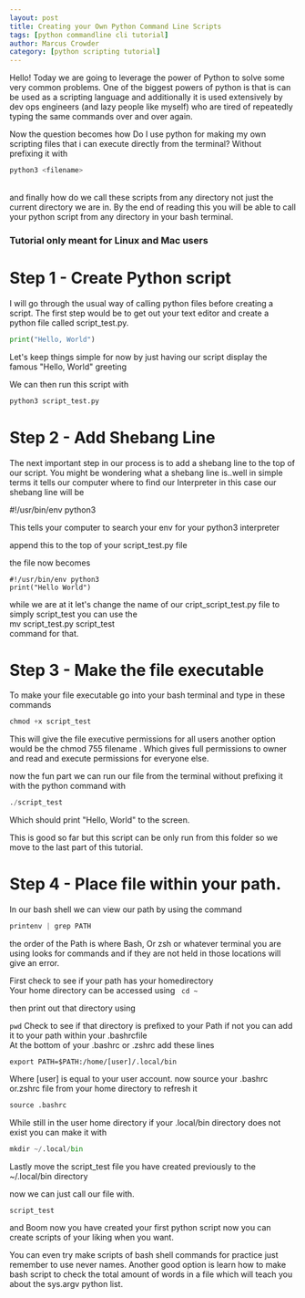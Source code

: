 ```yaml
---
layout: post
title: Creating your Own Python Command Line Scripts
tags: [python commandline cli tutorial]
author: Marcus Crowder
category: [python scripting tutorial]
---
```


Hello!
Today we are going to leverage the power of Python to solve some very common problems.
One of the biggest powers of python is that is can be used as a scripting language and additionally it is used extensively by dev ops engineers (and lazy people like myself) who are tired of repeatedly typing the same commands over and over again.

Now the question becomes how Do I use python for making my own scripting files that i can execute directly from the terminal? Without prefixing it with <br>

```python
python3 <filename>
```

<br>
and finally how do we call these scripts from any directory not just the current directory we are in. By the end of reading this you will be able to call your python script from any directory in your bash terminal.

### Tutorial only meant for Linux and Mac users

# Step 1 - Create Python script

I will go through the usual way of calling python files before creating a script.
The first step would be to get out your text editor
and create a python file called script_test.py.

```python
print("Hello, World")
```

Let's keep things simple for now by just having our script display the famous "Hello, World" greeting <br>

We can then run this script with

```python
python3 script_test.py
```

# Step 2 - Add Shebang Line

The next important step in our process is to add a shebang line to the top of our script.
You might be wondering what a shebang line is..well in simple terms it tells our computer where to find our Interpreter in this case our shebang line will be

#!/usr/bin/env python3

This tells your computer to search your env for your python3 interpreter

append this to the top of your script_test.py file

the file now becomes

```
#!/usr/bin/env python3
print("Hello World")
```

while we are at it let's change the name of our cript_script_test.py file to simply script_test
you can use the <br>
mv script_test.py script_test
<br>
command for that.

# Step 3 - Make the file executable

To make your file executable go into your bash terminal and type in these commands

```python
chmod +x script_test
```

This will give the file executive permissions for all users another option would be the chmod 755 filename . Which gives full permissions to owner and read and execute permissions for everyone else.

now the fun part we can run our file from the terminal without prefixing it with the python command with <br>

```python
./script_test
```

Which should print "Hello, World" to the screen.

This is good so far but this script can be only run from this folder so we move to the last part of this tutorial.

# Step 4 - Place file within your path.

In our bash shell we can view our path by using the command

```python
printenv | grep PATH
```

the order of the Path is where Bash, Or zsh or whatever terminal you are using looks for commands and if they are not held in those locations will give an error. <br>

First check to see if your path has your homedirectory <br>
Your home directory can be accessed using
<code> cd ~ </code>

then print out that directory using

<code>pwd</code>
Check to see if that directory is prefixed to your Path if not you can add it to your path within your .bashrcfile <br>
At the bottom of your .bashrc or .zshrc add these lines

```pyhton
export PATH=$PATH:/home/[user]/.local/bin
```

Where [user] is equal to your user account.
now source your .bashrc or.zshrc file from your home directory to refresh it

```python
source .bashrc
```

While still in the user home directory if your .local/bin directory does not exist you can make it with

```python
mkdir ~/.local/bin
```

Lastly move the script_test file you have created previously to the ~/.local/bin directory

now we can just call our file with.

```code
script_test
```

and Boom now you have created your first python script now you can create scripts of your liking when you want.

You can even try make scripts of bash shell commands for practice just remember to use never names.
Another good option is learn how to make bash script to check the total amount of words in a file which will teach you about the
sys.argv python list.
